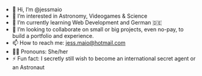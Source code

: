 - 👋 Hi, I’m @jessmaio
- 🚀 I’m interested in Astronomy, Videogames & Science 
- 🌱 I’m currently learning Web Development and German 🇩🇪
- 👀 I’m looking to collaborate on small or big projects, even no-pay, to build a portfolio and experience.
- 📫 How to reach me: jess.maio@hotmail.com
- 🏳️‍🌈 Pronouns: She/her
- ⚡ Fun fact: I secretly still wish to become an international secret agent or an Astronaut
